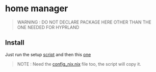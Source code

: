 # home manager

> WARNING : DO NOT DECLARE PACKAGE HERE OTHER THAN THE ONE NEEDED FOR HYPRLAND

## Install

Just run the setup [script](../script/configuration_script.sh) and then this [one](./update_home.sh)

> NOTE : Need the [config_nix.nix](../nixos/config_nix.nix) file too, the script will copy it.